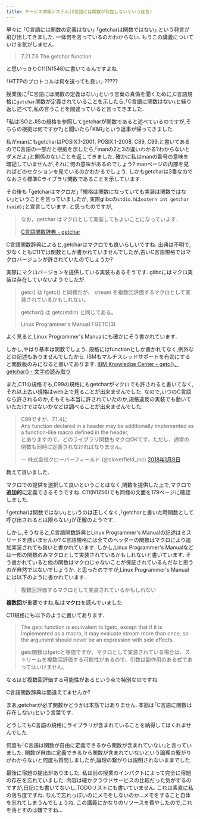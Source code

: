 ```yaml
---
title: サービス情報システム(C言語には関数が存在しないという迷言)
---
```


早々に
｢C言語には関数の定義はない｣
｢getcharは関数ではない｣
という発言が飛び出してきました.
一体何を言っているのかわからない.
もうこの講義についていける気がしません.

> 7.21.7.6 The getchar function

と思いっきりC11(N1548)に書いてるんですよね.

｢HTTPのプロトコルは何を送っても良い｣
?????

授業後に｢C言語には関数の定義はない｣という言葉の真偽を聞くために,C言語規格に`getchar`関数が定義されていることを示したら,｢C言語に関数はない｣と繰り返し述べて,私の言うことを間違っていると言ってきました.

｢私はISOとJISの規格を参照してgetcharが関数であると述べているのですが,そちらの根拠は何ですか?｣と聞いたら｢K&R｣という返事が帰ってきました.

私がmanにもgetcharはPOSIX.1-2001, POSIX.1-2008, C89, C99.と書いてあるのでC言語の一部だと根拠を示したら,｢manの2と3の違いわかる?わからないとダメだよ｣と関係のないことを返してきました.
確かに私はmanの番号の意味を暗記していませんが,それに何の意味があるのでしょう?
manページの内部を見ればどのセクションを見ているのかわかるでしょう.
しかもgetcharは3番なのでなおさら標準Cライブラリ関数であることを示しています.

その後も
｢getcharはマクロだ｣
｢規格は関数になっていても実装は関数ではない｣ということを言っていましたが,
実際glibcの`stdio.h`は`extern int getchar (void);`と宣言しています.
と思ったのですが,

> なお，getchar はマクロとして実装してもよいことになっています．
>
> [C言語関数辞典 - getchar](http://www.c-tipsref.com/reference/stdio/getchar.html)

C言語関数辞典によると,getcharはマクロでも良いらしいですね.
出典は不明で,少なくともC11では関数としか書かれていませんでしたが,古いC言語規格ではマクロバージョンが許されていたのでしょうか?

実際にマクロバージョンを提供している実装もあるそうです.
glibcにはマクロ実装は存在していないようでしたが.

> getc()  は fgetc()  と同様だが、 stream を複数回評価するマクロとして実装されているかもしれない。
>
> getchar()  は getc(stdin) と同じである。
>
> Linux Programmer's Manual FGETC(3)

よく見ると,Linux Programmer's Manualにも確かにそう書かれています.

しかし,やはり基本は関数でしょう.
規格にはfunctionとしか書かれてなく,例外などの記述もありませんでしたから.
IBMもマルチスレッドサポートを有効にすると関数版のみになると書いてあります.
[IBM Knowledge Center - getc()、getchar() - 文字の読み取り](https://www.ibm.com/support/knowledgecenter/ja/SSLTBW_2.2.0/com.ibm.zos.v2r2.bpxbd00/getc.htm)

また,C11の規格でも,C99の規格にもgetcharがマクロでも許されると書いてなく,それ以上古い規格はweb上で見ることが出来ませんでした.
なので,いつのC言語なら許されるのか,そもそも本当に許されていたのか,規格違反の実装でも動いていただけではないかなどは調べることが出来ませんでした.

<blockquote class="twitter-tweet" data-lang="ja"><p lang="ja" dir="ltr">C99ですが、7.1.4に<br />Any function declared in a header may be additionally implemented as a function-like macro defined in the header, <br />とありますので、どのライブラリ関数もマクロOKです。ただし、通常の関数も同時に定義されなければなりません。</p>&mdash; 株式会社クローバーフィールド (@cloverfield_inc) <a href="https://twitter.com/cloverfield_inc/status/950575162545528834?ref_src=twsrc%5Etfw">2018年1月9日</a></blockquote>

教えて貰いました.

マクロでの提供を選択して良いということはなく,関数を提供した上で,マクロで**追加的に**定義できるそうですね.
C11(N1256)でも同様の文面を179ページに確認しました.

｢getcharは関数ではない｣というのは正しくなく,｢getcharと書いた時関数として呼び出されるとは限らない｣が正解のようです.

しかし,そうなると,C言語関数辞典とLinux Programmer's Manualの記述はミスリードを誘いませんか?
C言語規格には全てのヘッダーの関数はマクロにより追加実装されても良いと書かれています.
しかし,Linux Programmer's Manualなどは一部の関数のみマクロとして実装されているかもしれないと書いています.
そう書かれていると他の関数はマクロじゃないことが保証されているんだなと思うのが自然ではないでしょうか.
と思ったのですが,Linux Programmer's Manualには以下のように書かれています.

> 複数回評価するマクロとして実装されているかもしれない

**複数回**が重要ですね,私は**マクロ**を読んでいました.

C11規格にも以下のように書いてあります.

> The getc function is equivalent to fgetc, except that if it is implemented as a macro, it may evaluate stream more than once, so the argument should never be an expression with side effects.
>
> getc関数はfgetcと等価ですが、マクロとして実装されている場合は、ストリームを複数回評価する可能性があるので、引数は副作用のある式であってはいけません。

なるほど複数回評価する可能性があるという点で特別なのですね.

C言語関数辞典は間違えてませんか?

まあ,getcharが必ず関数かどうかは本筋ではありません.
本筋は｢C言語に関数は存在しない｣という言葉です.

どうしてもC言語の規格にライブラリが含まれていることを納得してはくれませんでした.

何度も｢C言語は関数が自由に定義できるから関数が含まれていない｣と言っていました.
関数が自由に定義できるから関数が含まれていないという論理の繋がりがわからないと何度も質問しましたが,論理の繋がりは説明されないままでした.

最後に宿題の提出がありました.
私は前の授業のインパクトによって完全に宿題の存在を忘れていました.
内容は確かクラウドサービスの比較だった気がするのですが,日記にも書いてないし,TODOリストにも書いていません.
これは素直に私の落ち度ですね.
なんで忘れっぽいのにメモをしないのか…メモをすること自体を忘れてしまうんでしょうね.
この講義にかなりのリソースを費やしたので,これを落とすのは嫌ですね…
